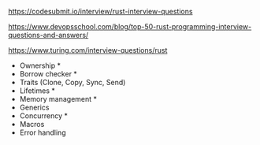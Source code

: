 https://codesubmit.io/interview/rust-interview-questions

https://www.devopsschool.com/blog/top-50-rust-programming-interview-questions-and-answers/

https://www.turing.com/interview-questions/rust

- Ownership *
- Borrow checker *
- Traits (Clone, Copy, Sync, Send)
- Lifetimes *
- Memory management *
- Generics
- Concurrency *
- Macros
- Error handling